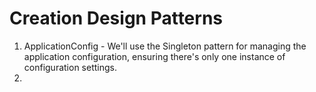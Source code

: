 # Creation Design Patterns

1. ApplicationConfig - We'll use the Singleton pattern for managing the application configuration, ensuring there's only one instance of configuration settings.
2. 